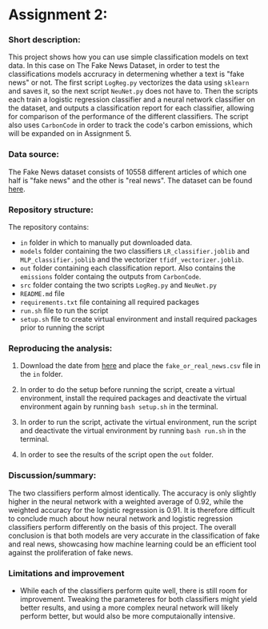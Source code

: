 # Assignment 2:
### Short description:
This project shows how you can use simple classification models on text data. In this case on The Fake News Dataset, in order to test the classifications models accruracy in determening whether a text is "fake news" or not. The first script `LogReg.py` vectorizes the data using `sklearn` and saves it, so the next script `NeuNet.py` does not have to. Then the scripts each train a logistic regression classifier and a neural network classifier on the dataset, and outputs a classification report for each classifier, allowing for comparison of the performance of the different classifiers. The script also uses `CarbonCode` in order to track the code's carbon emissions, which will be expanded on in Assignment 5.

### Data source:
The Fake News dataset consists of 10558 different articles of which one half is "fake news" and the other is "real news". The dataset can be found [here](https://github.com/lutzhamel/fake-news/tree/master/data).

### Repository structure:
The repository contains:

- `in` folder in which to manually put downloaded data.
- `models` folder containing the two classifiers `LR_classifier.joblib` and `MLP_classifier.joblib` and the vectorizer `tfidf_vectorizer.joblib`.
- `out` folder containing each classification report. Also contains the `emissions` folder containg the outputs from `CarbonCode`.
- `src` folder containg the two scripts `LogReg.py` and `NeuNet.py`
- `README.md` file
- `requirements.txt` file containing all required packages 
- `run.sh` file to run the script
- `setup.sh` file to create virtual environment and install required packages prior to running the script

### Reproducing the analysis:

1. Download the date from [here](https://github.com/lutzhamel/fake-news/tree/master/data) and place the `fake_or_real_news.csv` file in the `in` folder.

2. In order to do the setup before running the script, create a virtual environment, install the required packages and deactivate the virtual environment again by running `bash setup.sh` in the terminal.

3. In order to run the script, activate the virtual environment, run the script and deactivate the virtual environment by running `bash run.sh` in the terminal.

4. In order to see the results of the script open the `out` folder.


### Discussion/summary:
The two classifiers perform almost identically. The accuracy is only slightly higher in the neural network with a weighted average of 0.92, while the weighted accuracy for the logistic regression is 0.91. It is therefore difficult to conclude much about how neural network and logistic regression classifiers perform differently on the basis of this project. The overall conclusion is that both models are very accurate in the classification of fake and real news, showcasing how machine learning could be an efficient tool against the proliferation of fake news.

### Limitations and improvement
- While each of the classifiers perform quite well, there is still room for improvement. Tweaking the parameteres for both classifiers might yield better results, and using a more complex neural network will likely perform better, but would also be more computaionally intensive. 